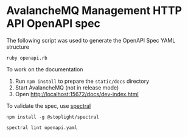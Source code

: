 # AvalancheMQ Management HTTP API OpenAPI spec

The following script was used to generate the OpenAPI Spec YAML structure

    ruby openapi.rb

To work on the documentation

1. Run `npm install` to prepare the `static/docs` directory
1. Start AvalancheMQ (not in release mode)
1. Open [http://localhost:15672/docs/dev-index.html](http://localhost:15672/docs/dev-index.html)

To validate the spec, use [spectral](https://github.com/stoplightio/spectral)

    npm install -g @stoplight/spectral

    spectral lint openapi.yaml

